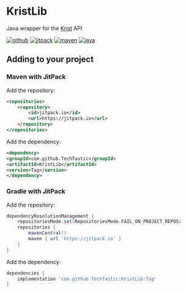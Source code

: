 # KristLib

Java wrapper for the [Krist] API

[![github](https://cdn.jsdelivr.net/npm/@intergrav/devins-badges@3/assets/cozy/available/github_vector.svg)](https://github.com/TechTastic/KristLib)
[![jitpack](https://cdn.jsdelivr.net/npm/@intergrav/devins-badges@3/assets/cozy/available/jitpack_vector.svg)](https://jitpack.io/#TechTastic/KristLib/master-SNAPSHOT)
[![maven](https://cdn.jsdelivr.net/npm/@intergrav/devins-badges@3/assets/cozy/built-with/maven_vector.svg)](https://maven.apache.org/)
[![java](https://cdn.jsdelivr.net/npm/@intergrav/devins-badges@3/assets/cozy/built-with/java_vector.svg)](https://java.com)

## Adding to your project

### Maven with JitPack

Add the repository:

```xml
<repositories>
    <repository>
        <id>jitpack.io</id>
        <url>https://jitpack.io</url>
    </repository>
</repositories>
```

Add the dependency:

```xml
<dependency>
<groupId>com.github.TechTastic</groupId>
<artifactId>KristLib</artifactId>
<version>Tag</version>
</dependency>
```

### Gradle with JitPack

Add the repository:

```groovy
dependencyResolutionManagement {
	repositoriesMode.set(RepositoriesMode.FAIL_ON_PROJECT_REPOS)
	repositories {
		mavenCentral()
		maven { url 'https://jitpack.io' }
	}
}
```

Add the dependency:

```groovy
dependencies {
    implementation 'com.github.TechTastic:KristLib:Tag'
}
```

[Krist]: https://krist.dev
